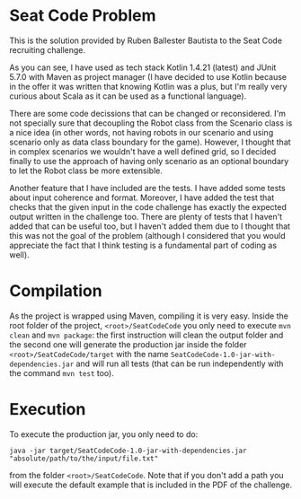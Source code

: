 # Seat Code Problem
This is the solution provided by Ruben Ballester Bautista to the Seat Code recruiting challenge.

As you can see, I have used as tech stack Kotlin 1.4.21 (latest) and JUnit 5.7.0 with Maven as project manager (I have decided to use Kotlin because in the offer it was written that knowing Kotlin was a plus, but I'm really very curious about Scala as it can be used as a functional language). 

There are some code decissions that can be changed or reconsidered. I'm not specially sure that decoupling the Robot class from the Scenario class is a nice idea (in other words, not having robots in our scenario and using scenario only as data class boundary for the game). However, I thought that in complex scenarios we wouldn't have a well defined grid, so I decided finally to use the approach of having only scenario as an optional boundary to let the Robot class be more extensible.

Another feature that I have included are the tests. I have added some tests about input coherence and format. Moreover, I have added the test that checks that the given input in the code challenge has exactly the expected output written in the challenge too. There are plenty of tests that I haven't added that can be useful too,  but I haven't added them due to I thought that this was not the goal of the problem (although I considered that you would appreciate the fact that I think testing is a fundamental part of coding as well).

# Compilation

As the project is wrapped using Maven, compiling it is very easy. Inside the root folder of the project, `<root>/SeatCodeCode` you only need to execute `mvn clean` and `mvn package`: the first instruction will clean the output folder and the second one will generate the production jar inside the folder `<root>/SeatCodeCode/target` with the name `SeatCodeCode-1.0-jar-with-dependencies.jar` and will run all tests (that can be run independently with the command `mvn test` too).

# Execution
To execute the production jar, you only need to do:

    java -jar target/SeatCodeCode-1.0-jar-with-dependencies.jar "absolute/path/to/the/input/file.txt"

from the folder `<root>/SeatCodeCode`. Note that if you don't add a path you will execute the default example that is included in the PDF of the challenge.
